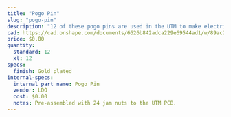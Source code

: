 ```yaml
---
title: "Pogo Pin"
slug: "pogo-pin"
description: "12 of these pogo pins are used in the UTM to make electrical contact with FarmBot's tools."
cad: https://cad.onshape.com/documents/6626b842adca229e69544ad1/w/89ac2637f82d915f22c2bcd0/e/2ea597472957b01b957cccb5?renderMode=0&uiState=6255db67582c8d091a1f71f6
price: $0.00
quantity:
  standard: 12
  xl: 12
specs:
  finish: Gold plated
internal-specs:
  internal part name: Pogo Pin
  vendor: LDO
  cost: $0.00
  notes: Pre-assembled with 24 jam nuts to the UTM PCB.
---
```

